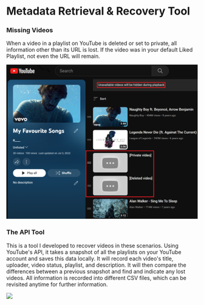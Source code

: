 # Metadata Retrieval & Recovery Tool

### Missing Videos
When a video in a playlist on YouTube is deleted or set to private, all information other than its URL is lost. If the video was in your default Liked Playlist, not even the URL will remain.

<img src="demo/example.png" width="600">

### The API Tool

This is a tool I developed to recover videos in these scenarios. Using YouTube's API, it takes a snapshot of all the playlists on your YouTube account and saves this data locally. It will record each video's title, uploader, video status, playlist, and description. It will then compare the differences between a previous snapshot and find and indicate any lost videos. All information is recorded into different CSV files, which can be revisited anytime for further information. 

<img src="demo/demo.gif" width="600">

